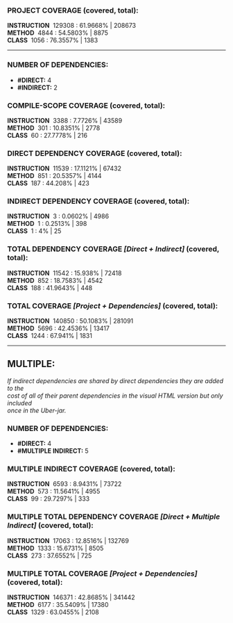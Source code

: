 ### PROJECT COVERAGE (covered, total):  
**INSTRUCTION** &nbsp;129308 : 61.9668% | 208673  
**METHOD** &nbsp;4844 : 54.5803% | 8875  
**CLASS** &nbsp;1056 : 76.3557% | 1383  
  
----------------------------------------------------------------  
### **NUMBER OF DEPENDENCIES:**   
- **#DIRECT:** 4  
- **#INDIRECT:** 2  
### COMPILE-SCOPE COVERAGE (covered, total):  
**INSTRUCTION** &nbsp;3388 : 7.7726% | 43589  
**METHOD** &nbsp;301 : 10.8351% | 2778  
**CLASS** &nbsp;60 : 27.7778% | 216  
  
### DIRECT DEPENDENCY COVERAGE (covered, total):  
**INSTRUCTION** &nbsp;11539 : 17.1121% | 67432  
**METHOD** &nbsp;851 : 20.5357% | 4144  
**CLASS** &nbsp;187 : 44.208% | 423  
  
### INDIRECT DEPENDENCY COVERAGE (covered, total):  
**INSTRUCTION** &nbsp;3 : 0.0602% | 4986  
**METHOD** &nbsp;1 : 0.2513% | 398  
**CLASS** &nbsp;1 : 4% | 25  
  
### TOTAL DEPENDENCY COVERAGE _[Direct + Indirect]_ (covered, total):  
**INSTRUCTION** &nbsp;11542 : 15.938% | 72418  
**METHOD** &nbsp;852 : 18.7583% | 4542  
**CLASS** &nbsp;188 : 41.9643% | 448  
  
### TOTAL COVERAGE _[Project + Dependencies]_ (covered, total):  
**INSTRUCTION** &nbsp;140850 : 50.1083% | 281091  
**METHOD** &nbsp;5696 : 42.4536% | 13417  
**CLASS** &nbsp;1244 : 67.941% | 1831  
  
----------------------------------------------------------------  
## MULTIPLE:  
_If indirect dependencies are shared by direct dependencies they are added to the  
cost of all of their parent dependencies in the visual HTML version but only included  
once in the Uber-jar._  
### **NUMBER OF DEPENDENCIES:**   
- **#DIRECT:** 4  
- **#MULTIPLE INDIRECT:** 5  
### MULTIPLE INDIRECT COVERAGE (covered, total):  
**INSTRUCTION** &nbsp;6593 : 8.9431% | 73722  
**METHOD** &nbsp;573 : 11.5641% | 4955  
**CLASS** &nbsp;99 : 29.7297% | 333  
  
### MULTIPLE TOTAL DEPENDENCY COVERAGE _[Direct + Multiple Indirect]_ (covered, total):  
**INSTRUCTION** &nbsp;17063 : 12.8516% | 132769  
**METHOD** &nbsp;1333 : 15.6731% | 8505  
**CLASS** &nbsp;273 : 37.6552% | 725  
  
### MULTIPLE TOTAL COVERAGE _[Project + Dependencies]_ (covered, total):  
**INSTRUCTION** &nbsp;146371 : 42.8685% | 341442  
**METHOD** &nbsp;6177 : 35.5409% | 17380  
**CLASS** &nbsp;1329 : 63.0455% | 2108  
